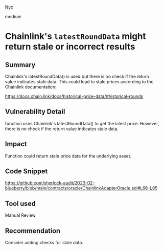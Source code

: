 Nyx

medium

# Chainlink's `latestRoundData` might return stale or incorrect results

## Summary
Chainlink's latestRoundData() is used but there is no check if the return value indicates stale data. This could lead to stale prices according to the Chainlink documentation:

https://docs.chain.link/docs/historical-price-data/#historical-rounds
## Vulnerability Detail
function uses Chainlink's latestRoundData() to get the latest price. However, there is no check if the return value indicates stale data.
## Impact
Function could return stale price data for the underlying asset.
## Code Snippet
https://github.com/sherlock-audit/2023-02-blueberry/blob/main/contracts/oracle/ChainlinkAdapterOracle.sol#L66-L85
## Tool used

Manual Review

## Recommendation
Consider adding checks for stale data.
